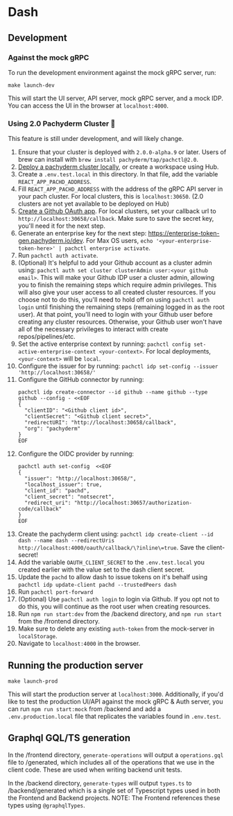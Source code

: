# Dash

## Development

### Against the mock gRPC
To run the development environment against the mock gRPC server, run:

`make launch-dev`

This will start the UI server, API server, mock gRPC server, and a mock IDP. You can access the UI in the browser at `localhost:4000`.

### Using 2.0 Pachyderm Cluster 🚧
This feature is still under development, and will likely change.

1. Ensure that your cluster is deployed with `2.0.0-alpha.9` or later. Users of brew can install with `brew install pachyderm/tap/pachctl@2.0`.
1. [Deploy a pachyderm cluster locally](https://docs.pachyderm.com/latest/getting_started/local_installation/), or create a workspace using Hub.
1. Create a `.env.test.local` in this directory. In that file, add the variable `REACT_APP_PACHD_ADDRESS`.
1. Fill `REACT_APP_PACHD_ADDRESS` with the address of the gRPC API server in your pach cluster. For local clusters, this is `localhost:30650`. (2.0 clusters are not yet available to be deployed on Hub)
1. [Create a Github OAuth app](https://docs.github.com/en/developers/apps/creating-an-oauth-app). For local clusters, set your callback url to `http://localhost:30658/callback`. Make sure to save the secret key, you'll need it for the next step.
1. Generate an enterprise key for the next step: https://enterprise-token-gen.pachyderm.io/dev. For Max OS users, `echo '<your-enterprise-token-here>' | pachctl enterprise activate`.
1. Run `pachctl auth activate`.
1. (Optional) It's helpful to add your Github account as a cluster admin using: `pachctl auth set cluster clusterAdmin user:<your github email>`. This will make your Github IDP user a cluster admin, allowing you to finish the remaining steps which require admin privileges. This will also give your user access to all created cluster resources. If you choose not to do this, you'll need to hold off on using `pachctl auth login` until finishing the remaining steps (remaining logged in as the root user). At that point, you'll need to login with your Github user before creating any cluster resources. Otherwise, your Github user won't have all of the necessary privileges to interact with create repos/pipelines/etc.
1. Set the active enterprise context by running: `pachctl config set-active-enterprise-context <your-context>`. For local deployments, `<your-context>` will be `local`.
1. Configure the issuer for by running: `pachctl idp set-config --issuer 'http://localhost:30658/'`
1. Configure the GitHub connector by running:
    ```
    pachctl idp create-connector --id github --name github --type github --config - <<EOF
    {
      "clientID": "<Github client id>",
      "clientSecret": "<Github client secret>",
      "redirectURI": "http://localhost:30658/callback",
      "org": "pachyderm"
    }
    EOF
    ```
1. Configure the OIDC provider by running:
    ```
    pachctl auth set-config  <<EOF
    {
      "issuer": "http://localhost:30658/",
      "localhost_issuer": true,
      "client_id": "pachd",
      "client_secret": "notsecret",
      "redirect_uri": "http://localhost:30657/authorization-code/callback"
    }
    EOF
    ```
1. Create the pachyderm client using: `pachctl idp create-client --id dash --name dash --redirectUris http://localhost:4000/oauth/callback/\?inline\=true`. Save the client-secret!
1. Add the variable `OAUTH_CLIENT_SECRET` to the `.env.test.local` you created earlier with the value set to the dash client secret.
1. Update the `pachd` to allow dash to issue tokens on it's behalf using `pachctl idp update-client pachd --trustedPeers dash`
1. Run `pachctl port-forward`
1. (Optional) Use `pachctl auth login` to login via Github. If you opt not to do this, you will continue as the root user when creating resources.
1. Run `npm run start:dev` from the /backend directory, and `npm run start` from the /frontend directory.
1. Make sure to delete any existing `auth-token` from the mock-server in `localStorage`.
1. Navigate to `localhost:4000` in the browser.

## Running the production server

`make launch-prod`

This will start the production server at `localhost:3000`. Additionally, if you'd like to test the production UI/API against the mock gRPC & Auth server, you can run `npm run start:mock` from /backend and add a `.env.production.local` file that replicates the variables found in `.env.test`.
## Graphql GQL/TS generation

In the /frontend directory, `generate-operations` will output a `operations.gql` file to /generated, which includes all of the operations that we use in the client code. These are used when writing backend unit tests.

In the /backend directory, `generate-types` will output  `types.ts` to /backend/generated which is a single set of Typescript types used in both the Frontend and Backend projects. NOTE: The Frontend references these types using `@graphqlTypes`.
